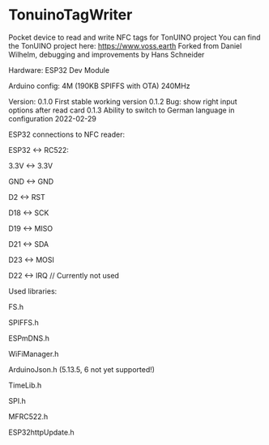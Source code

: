 # TonuinoTagWriter

Pocket device to read and write NFC tags for TonUINO project
You can find the TonUINO project here: https://www.voss.earth
Forked from Daniel Wilhelm, debugging and improvements by Hans Schneider

Hardware: ESP32 Dev Module

Arduino config:
4M (190KB SPIFFS with OTA)
240MHz

Version:
0.1.0 First stable working version
0.1.2 Bug: show right input options after read card
0.1.3 Ability to switch to German language in configuration 2022-02-29

ESP32 connections to NFC reader:

ESP32 <->  RC522:

3.3V  <->  3.3V

GND   <->  GND

D2    <->  RST

D18   <->  SCK

D19   <->  MISO

D21   <->  SDA

D23   <->  MOSI

D22   <->  IRQ // Currently not used

Used libraries:

FS.h

SPIFFS.h

ESPmDNS.h

WiFiManager.h

ArduinoJson.h (5.13.5, 6 not yet supported!)

TimeLib.h

SPI.h

MFRC522.h

ESP32httpUpdate.h

